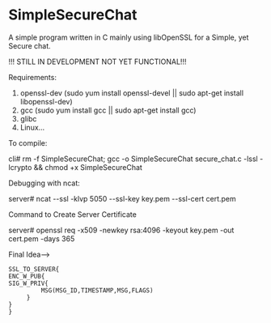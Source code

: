 # SimpleSecureChat
A simple program written in C mainly using libOpenSSL for a Simple, yet Secure chat.

!!! STILL IN DEVELOPMENT NOT YET FUNCTIONAL!!!

Requirements:
1. openssl-dev (sudo yum install openssl-devel || sudo apt-get install libopenssl-dev) 
2. gcc (sudo yum install gcc || sudo apt-get install gcc)
3. glibc
4. Linux... 


To compile:

cli# rm -f SimpleSecureChat; gcc -o SimpleSecureChat secure_chat.c -lssl -lcrypto && chmod +x SimpleSecureChat


Debugging with ncat: 

server# ncat --ssl -klvp 5050 --ssl-key key.pem --ssl-cert cert.pem 


Command to Create Server Certificate 

server# openssl req -x509 -newkey rsa:4096 -keyout key.pem -out cert.pem -days 365 


Final Idea-->



    SSL_TO_SERVER{
    ENC_W_PUB{
    SIG_W_PRIV{
             MSG(MSG_ID,TIMESTAMP,MSG,FLAGS)
         }
    }
    }
